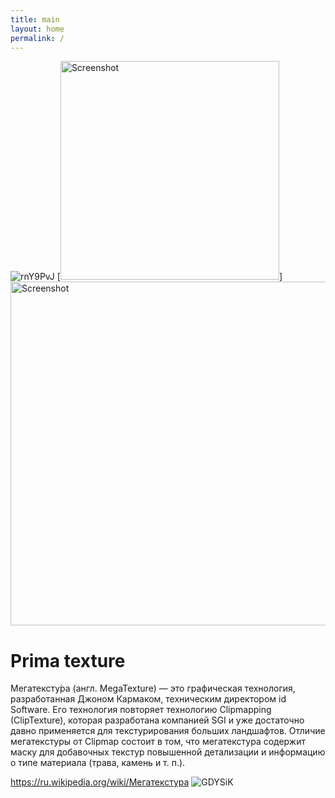 ```yaml
---
title: main
layout: home
permalink: /
---
```


![rnY9PvJ](https://user-images.githubusercontent.com/84326564/118566593-d60dfa00-b77c-11eb-822d-8fa371e5825d.gif)
[<img src="https://user-images.githubusercontent.com/84326564/118566593-d60dfa00-b77c-11eb-822d-8fa371e5825d.gif" width="350" title="Screenshot">]
<img src="https://user-images.githubusercontent.com/84326564/118566593-d60dfa00-b77c-11eb-822d-8fa371e5825d.gif" width="550" title="Screenshot">

# Prima texture

Мегатексту́ра (англ. MegaTexture) — это графическая технология, разработанная Джоном Кармаком, техническим директором id Software. Его технология повторяет технологию Clipmapping (ClipTexture), которая разработана компанией SGI и уже достаточно давно применяется для текстурирования больших ландшафтов. Отличие мегатекстуры от Clipmap состоит в том, что мегатекстура содержит маску для добавочных текстур повышенной детализации и информацию о типе материала 
(трава, камень и т. п.).

https://ru.wikipedia.org/wiki/Мегатекстура
![GDYSiK](https://user-images.githubusercontent.com/84326564/118567370-5bde7500-b77e-11eb-842a-ee641d4a6cb6.png)
